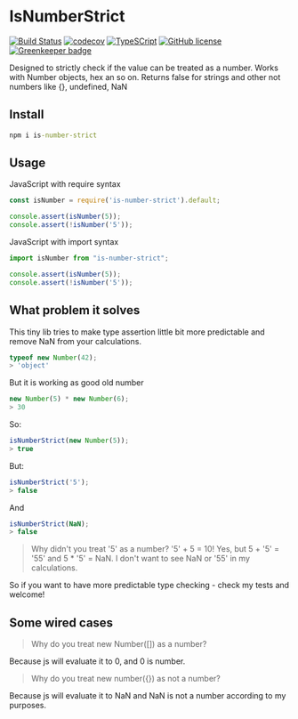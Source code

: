 # IsNumberStrict

[![Build Status](https://travis-ci.org/Drag13/IsNumberStrict.svg?branch=master)](https://travis-ci.org/Drag13/IsNumberStrict)
[![codecov](https://codecov.io/gh/Drag13/isnumberstrict/branch/master/graph/badge.svg)](https://codecov.io/gh/Drag13/isnumberstrict)
[![TypeSCript](https://img.shields.io/badge/TypeScript-Ready-brightgreen.svg)](https://github.com/Drag13/IsNumberStrict)
[![GitHub license](https://img.shields.io/github/license/Drag13/WhenDo.svg)](https://github.com/Drag13/IsNumberStrict/blob/master/LICENSE) [![Greenkeeper badge](https://badges.greenkeeper.io/Drag13/IsNumberStrict.svg)](https://greenkeeper.io/)

Designed to strictly check if the value can be treated as a number. Works with Number objects, hex an so on. Returns false for strings and other not numbers like {}, undefined, NaN

## Install

```cmd
npm i is-number-strict
```

## Usage

JavaScript with require syntax

```javascript
const isNumber = require('is-number-strict').default;

console.assert(isNumber(5));
console.assert(!isNumber('5'));
```

JavaScript with import syntax

```javascript
import isNumber from "is-number-strict";

console.assert(isNumber(5));
console.assert(!isNumber('5'));
```

## What problem it solves

This tiny lib tries to make type assertion little bit more predictable and remove NaN from your calculations.

```javascript
typeof new Number(42);
> 'object'
```

But it is working as good old number

```javascript
new Number(5) * new Number(6);
> 30
```

So:

```javascript
isNumberStrict(new Number(5));
> true
```

But:

```javascript
isNumberStrict('5');
> false
```

And 

```javascript
isNumberStrict(NaN);
> false
```

> Why didn't you treat '5' as a number? '5' + 5 = 10!
Yes, but 5 + '5' = '55' and 5 * '5' = NaN. I don't want to see NaN or '55' in my calculations.

So if you want to have more predictable type checking - check my tests and welcome!

## Some wired cases

> Why do you treat new Number([]) as a number?

Because js will evaluate it to 0, and 0 is number.

> Why do you treat new number({}) as not a number?

Because js will evaluate it to  NaN and NaN is not a number according to my purposes.
